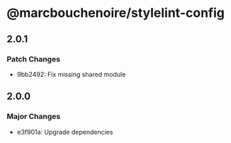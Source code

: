 # @marcbouchenoire/stylelint-config

## 2.0.1

### Patch Changes

- 9bb2492: Fix missing shared module

## 2.0.0

### Major Changes

- e3f901a: Upgrade dependencies
